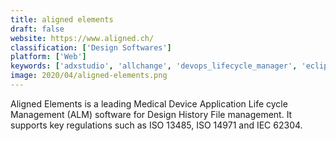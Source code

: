 ```yaml
---
title: aligned elements
draft: false 
website: https://www.aligned.ch/
classification: ['Design Softwares']
platform: ['Web']
keywords: ['adxstudio', 'allchange', 'devops_lifecycle_manager', 'eclipse_mylyn', 'flosum', 'kovair_alm_studio', 'loadrunner', 'oneops', 'orcanos_alm_software', 'ptc_integrity', 'polarion_alm', 'topteam', 'codebeamer', 'codebeamer_alm', 'in-step_blue']
image: 2020/04/aligned-elements.png
---
```

Aligned Elements is a leading Medical Device Application Life cycle Management (ALM) software for Design History File management. It supports key regulations such as ISO 13485, ISO 14971 and IEC 62304.